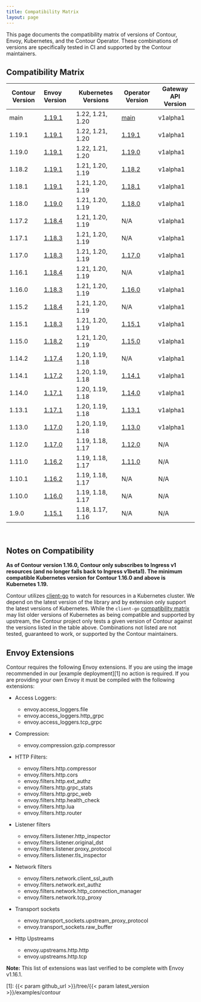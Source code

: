 ```yaml
---
title: Compatibility Matrix
layout: page
---
```


This page documents the compatibility matrix of versions of Contour, Envoy, Kubernetes, and the Contour Operator.
These combinations of versions are specifically tested in CI and supported by the Contour maintainers.

## Compatibility Matrix

| Contour Version | Envoy Version        | Kubernetes Versions | Operator Version | Gateway API Version |
| --------------- | :------------------- | ------------------- | ---------------- | --------------------|
| main            | [1.19.1][13]         | 1.22, 1.21, 1.20    | [main][50]       | v1alpha1            |
| 1.19.1          | [1.19.1][13]         | 1.22, 1.21, 1.20    | [1.19.1][65]       | v1alpha1            |
| 1.19.0          | [1.19.1][13]         | 1.22, 1.21, 1.20    | [1.19.0][64]       | v1alpha1            |
| 1.18.2          | [1.19.1][13]         | 1.21, 1.20, 1.19    | [1.18.2][63]     | v1alpha1            |
| 1.18.1          | [1.19.1][13]         | 1.21, 1.20, 1.19    | [1.18.1][62]     | v1alpha1            |
| 1.18.0          | [1.19.0][10]         | 1.21, 1.20, 1.19    | [1.18.0][61]     | v1alpha1            |
| 1.17.2          | [1.18.4][12]         | 1.21, 1.20, 1.19    | N/A              | v1alpha1            |
| 1.17.1          | [1.18.3][9]         | 1.21, 1.20, 1.19    | N/A              | v1alpha1            |
| 1.17.0          | [1.18.3][9]         | 1.21, 1.20, 1.19    | [1.17.0][60]     | v1alpha1            |
| 1.16.1          | [1.18.4][12]         | 1.21, 1.20, 1.19    | N/A              | v1alpha1            |
| 1.16.0          | [1.18.3][9]         | 1.21, 1.20, 1.19    | [1.16.0][59]     | v1alpha1            |
| 1.15.2          | [1.18.4][12]         | 1.21, 1.20, 1.19    | N/A              | v1alpha1            |
| 1.15.1          | [1.18.3][9]         | 1.21, 1.20, 1.19    | [1.15.1][58]     | v1alpha1            |
| 1.15.0          | [1.18.2][8]         | 1.21, 1.20, 1.19    | [1.15.0][57]     | v1alpha1            |
| 1.14.2          | [1.17.4][11]         | 1.20, 1.19, 1.18    | N/A              | v1alpha1            |
| 1.14.1          | [1.17.2][7]         | 1.20, 1.19, 1.18    | [1.14.1][56]     | v1alpha1            |
| 1.14.0          | [1.17.1][6]         | 1.20, 1.19, 1.18    | [1.14.0][55]     | v1alpha1            |
| 1.13.1          | [1.17.1][6]         | 1.20, 1.19, 1.18    | [1.13.1][54]     | v1alpha1            |
| 1.13.0          | [1.17.0][5]          | 1.20, 1.19, 1.18    | [1.13.0][53]     | v1alpha1            |
| 1.12.0          | [1.17.0][5]          | 1.19, 1.18, 1.17    | [1.12.0][52]     | N/A                 |
| 1.11.0          | [1.16.2][4]          | 1.19, 1.18, 1.17    | [1.11.0][51]     | N/A                 |
| 1.10.1          | [1.16.2][4]          | 1.19, 1.18, 1.17    | N/A              | N/A                 |
| 1.10.0          | [1.16.0][3]          | 1.19, 1.18, 1.17    | N/A              | N/A                 |
| 1.9.0           | [1.15.1][2]          | 1.18, 1.17, 1.16    | N/A              | N/A                 |

<br />

## Notes on Compatibility

**As of Contour version 1.16.0, Contour only subscribes to Ingress v1 resources (and no longer falls back to Ingress v1beta1). The minimum compatible Kubernetes version for Contour 1.16.0 and above is Kubernetes 1.19.**

Contour utilizes [client-go][98] to watch for resources in a Kubernetes cluster.
We depend on the latest version of the library and by extension only support the latest versions of Kubernetes.
While the `client-go` [compatibility matrix][99] may list older versions of Kubernetes as being compatible and supported by upstream, the Contour project only tests a given version of Contour against the versions listed in the table above.
Combinations not listed are not tested, guaranteed to work, or supported by the Contour maintainers.

## Envoy Extensions
Contour requires the following Envoy extensions.
If you are using the image recommended in our [example deployment][1] no action is required.
If you are providing your own Envoy it must be compiled with the following extensions:

- Access Loggers: 
  - envoy.access_loggers.file
  - envoy.access_loggers.http_grpc
  - envoy.access_loggers.tcp_grpc
  
- Compression:
  - envoy.compression.gzip.compressor
    
- HTTP Filters:
  - envoy.filters.http.compressor
  - envoy.filters.http.cors
  - envoy.filters.http.ext_authz
  - envoy.filters.http.grpc_stats
  - envoy.filters.http.grpc_web
  - envoy.filters.http.health_check
  - envoy.filters.http.lua
  - envoy.filters.http.router
   
- Listener filters
  - envoy.filters.listener.http_inspector
  - envoy.filters.listener.original_dst
  - envoy.filters.listener.proxy_protocol
  - envoy.filters.listener.tls_inspector

- Network filters
  - envoy.filters.network.client_ssl_auth
  - envoy.filters.network.ext_authz
  - envoy.filters.network.http_connection_manager
  - envoy.filters.network.tcp_proxy
  
- Transport sockets
  - envoy.transport_sockets.upstream_proxy_protocol
  - envoy.transport_sockets.raw_buffer
  
- Http Upstreams
  - envoy.upstreams.http.http
  - envoy.upstreams.http.tcp

__Note:__ This list of extensions was last verified to be complete with Envoy v1.16.1.


[1]: {{< param github_url >}}/tree/{{< param latest_version >}}/examples/contour

[2]: https://www.envoyproxy.io/docs/envoy/latest/version_history/v1.15.1
[3]: https://www.envoyproxy.io/docs/envoy/latest/version_history/v1.16.0
[4]: https://www.envoyproxy.io/docs/envoy/latest/version_history/v1.16.2
[5]: https://www.envoyproxy.io/docs/envoy/latest/version_history/v1.17.0
[6]: https://www.envoyproxy.io/docs/envoy/latest/version_history/v1.17.1
[7]: https://www.envoyproxy.io/docs/envoy/latest/version_history/v1.17.2
[8]: https://www.envoyproxy.io/docs/envoy/latest/version_history/v1.18.2
[9]: https://www.envoyproxy.io/docs/envoy/v1.18.3/version_history/current
[10]: https://www.envoyproxy.io/docs/envoy/v1.19.0/version_history/current
[11]: https://www.envoyproxy.io/docs/envoy/v1.17.4/version_history/current
[12]: https://www.envoyproxy.io/docs/envoy/v1.18.4/version_history/current
[13]: https://www.envoyproxy.io/docs/envoy/v1.19.1/version_history/current

[50]: https://github.com/projectcontour/contour-operator
[51]: https://github.com/projectcontour/contour-operator/releases/tag/v1.11.0
[52]: https://github.com/projectcontour/contour-operator/releases/tag/v1.12.0
[53]: https://github.com/projectcontour/contour-operator/releases/tag/v1.13.0
[54]: https://github.com/projectcontour/contour-operator/releases/tag/v1.13.1
[55]: https://github.com/projectcontour/contour-operator/releases/tag/v1.14.0
[56]: https://github.com/projectcontour/contour-operator/releases/tag/v1.14.1
[57]: https://github.com/projectcontour/contour-operator/releases/tag/v1.15.0
[58]: https://github.com/projectcontour/contour-operator/releases/tag/v1.15.1
[59]: https://github.com/projectcontour/contour-operator/releases/tag/v1.16.0
[60]: https://github.com/projectcontour/contour-operator/releases/tag/v1.17.0
[61]: https://github.com/projectcontour/contour-operator/releases/tag/v1.18.0
[62]: https://github.com/projectcontour/contour-operator/releases/tag/v1.18.1
[63]: https://github.com/projectcontour/contour-operator/releases/tag/v1.18.2
[64]: https://github.com/projectcontour/contour-operator/releases/tag/v1.19.0
[65]: https://github.com/projectcontour/contour-operator/releases/tag/v1.19.1

[98]: https://github.com/kubernetes/client-go
[99]: https://github.com/kubernetes/client-go#compatibility-matrix
